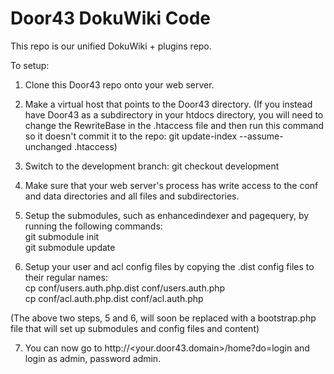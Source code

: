 Door43 DokuWiki Code
====================

This repo is our unified DokuWiki + plugins repo.

To setup:

1) Clone this Door43 repo onto your web server.

2) Make a virtual host that points to the Door43 directory. (If you instead have Door43 as a subdirectory in your htdocs directory, you will need to change the RewriteBase in the .htaccess file and then run this command so it doesn't commit it to the repo: git update-index --assume-unchanged .htaccess)

3) Switch to the development branch: git checkout development

4) Make sure that your web server's process has write access to the conf and data directories and all files and subdirectories.

5) Setup the submodules, such as enhancedindexer and pagequery, by running the following commands:<br/>
git submodule init<br/>
git submodule update

6) Setup your user and acl config files by copying the .dist config files to their regular names:<br/>
cp conf/users.auth.php.dist conf/users.auth.php<br/>
cp conf/acl.auth.php.dist conf/acl.auth.php

(The above two steps, 5 and 6, will soon be replaced with a bootstrap.php file that will set up submodules and config files and content)

7) You can now go to http://&lt;your.door43.domain&gt;/home?do=login and login as admin, password admin.
